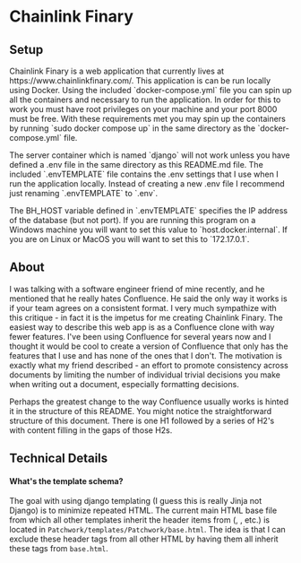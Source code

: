 # Chainlink Finary

## Setup
<p>Chainlink Finary is a web application that currently lives at https://www.chainlinkfinary.com/. This application is can
be run locally using Docker. Using the included `docker-compose.yml` file you can spin up all the containers and
necessary to run the application. In order for this to work you must have root privileges on your machine and your
port 8000 must be free. With these requirements met you may spin up the containers by running `sudo docker compose up`
in the same directory as the `docker-compose.yml` file.</p>

<p>The server container which is named `django` will not work unless you have defined a .env file in the same directory as
this README.md file. The included `.envTEMPLATE` file contains the .env settings that I use when I run the application
locally. Instead of creating a new .env file I recommend just renaming `.envTEMPLATE` to `.env`.</p>

<p>The BH_HOST variable defined in `.envTEMPLATE` specifies the IP address of the database (but not port). If you are
running this program on a Windows machine you will want to set this value to `host.docker.internal`. If you are on
Linux or MacOS you will want to set this to `172.17.0.1`.</p>

## About
<p>I was talking with a software engineer friend of mine recently, and he mentioned that he really hates Confluence. He
said the only way it works is if your team agrees on a consistent format. I very much sympathize with this critique - in
fact it is the impetus for me creating Chainlink Finary. The easiest way to describe this web app is as a Confluence
clone with way fewer features. I've been using Confluence for several years now and I thought it would be cool to create
a version of Confluence that only has the features that I use and has none of the ones that I don't. The motivation
is exactly what my friend described - an effort to promote consistency across documents by limiting the number of
individual trivial decisions you make when writing out a document, especially formatting decisions.</p>

<p>Perhaps the greatest change to the way Confluence usually works is hinted it in the structure of this README. You
might notice the straightforward structure of this document. There is one H1 followed by a series of H2's with
content filling in the gaps of those H2s.</p>

## Technical Details

#### What's the template schema?
The goal with using django templating (I guess this is really Jinja not Django) is to minimize repeated HTML. The
current main HTML base file from which all other templates inherit the header items from (<DOCTYPE>, <meta>, etc.) is
located in `Patchwork/templates/Patchwork/base.html`. The idea is that I can exclude these header tags from all other
HTML by having them all inherit these tags from `base.html`.